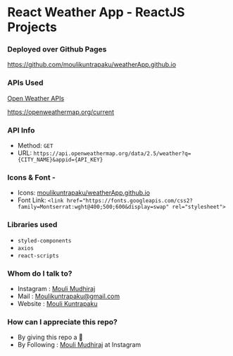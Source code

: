 # React Weather App - ReactJS Projects

### Deployed over Github Pages 
https://github.com/moulikuntrapaku/weatherApp.github.io

### APIs Used
[Open Weather APIs](https://openweathermap.org/)

https://openweathermap.org/current

### API Info
* Method: `GET`
* URL: `https://api.openweathermap.org/data/2.5/weather?q={CITY_NAME}&appid={API_KEY}`

### Icons & Font -
* Icons: [moulikuntrapaku/weatherApp.github.io](https://github.com/moulikuntrapaku/weatherApp.github.io/tree/master/public/icons)
* Font Link: `<link href="https://fonts.googleapis.com/css2?family=Montserrat:wght@400;500;600&display=swap" rel="stylesheet">`

### Libraries used
* `styled-components`
* `axios`
* `react-scripts`

### Whom do I talk to? ###

* Instagram : [Mouli Mudhiraj](https://www.instagram.com/mouli_mudhiraj/)
* Mail : Moulikuntrapaku@gmail.com
* Website : [Mouli Kuntrapaku](https://moulikuntrapaku.github.io/Home.html)

### How can I appreciate this repo? ###

* By giving this repo a 🌟
* By Following : [Mouli Mudhiraj](https://www.instagram.com/mouli_mudhiraj/) at Instagram
